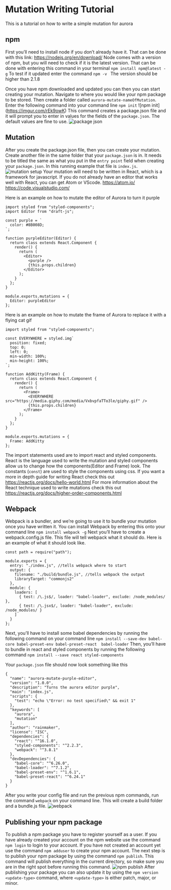 # Mutation Writing Tutorial
This is a tutorial on how to write a simple mutation for aurora
## npm
First you’ll need to install node if you don’t already have it. That can be done with this link: https://nodejs.org/en/download/
Node comes with a version of npm, but you will need to check if it is the latest version. That can be done with entering this command in your terminal
`npm install npm@latest -g`
To test if it updated enter the command
`npm -v `
The version should be higher than 2.1.8

Once you have npm downloaded and updated you can then you can start creating your mutation. Navigate to where you would like your npm package to be stored. Then create a folder called `aurora-mutate-nameOfMutation`. Enter the following command into your command line
`npm init`
![npm init]
(https://imgur.com/rEk9owK)
This command creates a package.json file and it will prompt you to enter in values for the fields of the `package.json`. The default values are fine to use.
![package json](https://imgur.com/4kMpiWm)
## Mutation
After you create the package.json file, then you can create your mutation. Create another file in the same folder that your `package.json` is in. It needs to be titled the same as what you put in the `entry point` field when creating your `package.json`. In this running example that file is `index.js`.
![mutation setup](https://imgur.com/Sy2hIXm)
Your mutation will need to be written in React, which is a framework for javascript. If you do not already have an editor that works well with React, you can get Atom or VScode.
https://atom.io/
https://code.visualstudio.com/

Here is an example on how to mutate the editor of Aurora to turn it purple
```import React from "react";
import styled from "styled-components";
import Editor from "draft-js";

const purple = `
  color: #8B008D;
`;

function purpleEditor(Editor) {
  return class extends React.Component {
    render() {
      return (
        <Editor>
          <purple />
          {this.props.children}
        </Editor>
      );
    }
  };
}

module.exports.mutations = {
  Editor: purpleEditor
};
```
Here is an example on how to mutate the frame of Aurora to replace it with a flying cat gif
```import React from "react";
import styled from "styled-components";

const EVERYWHERE = styled.img`
  position: fixed;
  top: 0;
  left: 0;
  min-width: 100%;
  min-height: 100%;
`;

function AddKitty(Frame) {
  return class extends React.Component {
    render() {
      return (
        <Frame>
          <EVERYWHERE src="https://media.giphy.com/media/VxbvpfaTTo3le/giphy.gif" />
          {this.props.children}
        </Frame>
      );
    }
  };
}

module.exports.mutations = {
  Frame: AddKitty
};
```
The import statements used are to import react and styled components. React is the language used to write the mutation and styled components allow us to change how the components(Editor and Frame) look. The constants (`const`) are used to style the components using css. If you want a more in depth guide for writing React check this out
https://reactjs.org/docs/hello-world.html
For more information about the React technique used to write mutations check this out https://reactjs.org/docs/higher-order-components.html


## Webpack
Webpack is a bundler, and we’re going to use it to bundle your mutation once you have written it. You can install Webpack by entering this onto your command line
`npm install webpack -g`
Next you’ll have to create a webpack.config.js file. This file will tell webpack what it should do. Here is an example of what it should look like.
```
const path = require("path");

module.exports = {
  entry: "./index.js", //tells webpack where to start
  output: {
    filename: "./build/bundle.js", //tells webpack the output
    libraryTarget: "commonjs2"
  },
  module: {
    loaders: [
      { test: /\.js$/, loader: "babel-loader", exclude: /node_modules/ },
      { test: /\.jsx$/, loader: "babel-loader", exclude: /node_modules/ }
    ]
  }
};
```
Next, you’ll have to install some babel dependencies by running the following command on your command line
`npm install --save-dev babel-core babel-preset-env babel-preset-react  babel-loader`
Then, you’ll have to bundle in react and styled components by running the following command
`npm install --save react styled-components`

Your `package.json` file should now look something like this
```
{
  "name": "aurora-mutate-purple-editor",
  "version": "1.0.0",
  "description": "Turns the aurora editor purple",
  "main": "index.js",
  "scripts": {
    "test": "echo \"Error: no test specified\" && exit 1"
  },
  "keywords": [
    "aurora",
    "mutation"
  ],
  "author": "rainmaker",
  "license": "ISC",
  "dependencies": {
    "react": "^16.1.0",
    "styled-components": "^2.2.3",
    "webpack": "^3.8.1"
  },
  "devDependencies": {
    "babel-core": "^6.26.0",
    "babel-loader": "^7.1.2",
    "babel-preset-env": "^1.6.1",
    "babel-preset-react": "^6.24.1"
  }
}
```
After you write your config file and run the previous npm commands, run the command `webpack` on your command line. This will create a build folder and a bundle.js file.
![webpack](https://imgur.com/zszzTEC)
## Publishing your npm package
To publish a npm package you have to register yourself as a user. If you have already created your account on the npm website use the command `npm login` to login to your account. If you have not created an account yet use the command `npm adduser` to create your npm account. The next step is to publish your npm package by using the command `npm publish`. This command will publish everything in the current directory, so make sure you are in the right spot before running this command.
![npm publish](https://imgur.com/m4lkqRA)
After publishing your package you can also update it by using the `npm version <update-type>` command, where `<update-type>` is either patch, major, or minor.
